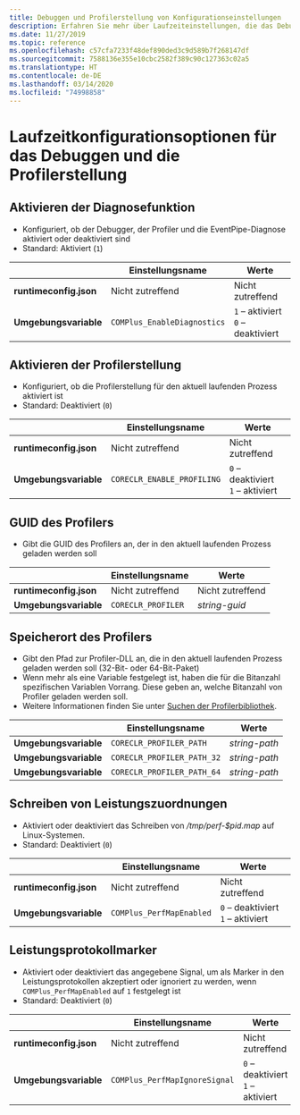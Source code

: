 ```yaml
---
title: Debuggen und Profilerstellung von Konfigurationseinstellungen
description: Erfahren Sie mehr über Laufzeiteinstellungen, die das Debuggen und die Profilerstellung für .NET Core-Apps konfigurieren.
ms.date: 11/27/2019
ms.topic: reference
ms.openlocfilehash: c57cfa7233f48def890ded3c9d589b7f268147df
ms.sourcegitcommit: 7588136e355e10cbc2582f389c90c127363c02a5
ms.translationtype: HT
ms.contentlocale: de-DE
ms.lasthandoff: 03/14/2020
ms.locfileid: "74998858"
---
```

# <a name="run-time-configuration-options-for-debugging-and-profiling"></a>Laufzeitkonfigurationsoptionen für das Debuggen und die Profilerstellung

## <a name="enable-diagnostics"></a>Aktivieren der Diagnosefunktion

- Konfiguriert, ob der Debugger, der Profiler und die EventPipe-Diagnose aktiviert oder deaktiviert sind
- Standard: Aktiviert (`1`)

| | Einstellungsname | Werte |
| - | - | - |
| **runtimeconfig.json** | Nicht zutreffend | Nicht zutreffend |
| **Umgebungsvariable** | `COMPlus_EnableDiagnostics` | `1` – aktiviert<br/>`0` – deaktiviert |

## <a name="enable-profiling"></a>Aktivieren der Profilerstellung

- Konfiguriert, ob die Profilerstellung für den aktuell laufenden Prozess aktiviert ist
- Standard: Deaktiviert (`0`)

| | Einstellungsname | Werte |
| - | - | - |
| **runtimeconfig.json** | Nicht zutreffend | Nicht zutreffend |
| **Umgebungsvariable** | `CORECLR_ENABLE_PROFILING` | `0` – deaktiviert<br/>`1` – aktiviert |

## <a name="profiler-guid"></a>GUID des Profilers

- Gibt die GUID des Profilers an, der in den aktuell laufenden Prozess geladen werden soll

| | Einstellungsname | Werte |
| - | - | - |
| **runtimeconfig.json** | Nicht zutreffend | Nicht zutreffend |
| **Umgebungsvariable** | `CORECLR_PROFILER` | *string-guid* |

## <a name="profiler-location"></a>Speicherort des Profilers

- Gibt den Pfad zur Profiler-DLL an, die in den aktuell laufenden Prozess geladen werden soll (32-Bit- oder 64-Bit-Paket)
- Wenn mehr als eine Variable festgelegt ist, haben die für die Bitanzahl spezifischen Variablen Vorrang. Diese geben an, welche Bitanzahl von Profiler geladen werden soll.
- Weitere Informationen finden Sie unter [Suchen der Profilerbibliothek](https://github.com/dotnet/runtime/blob/master/docs/design/coreclr/profiling/Profiler%20Loading.md).

| | Einstellungsname | Werte |
| - | - | - |
| **Umgebungsvariable** | `CORECLR_PROFILER_PATH` | *string-path* |
| **Umgebungsvariable** | `CORECLR_PROFILER_PATH_32` | *string-path* |
| **Umgebungsvariable** | `CORECLR_PROFILER_PATH_64` | *string-path* |

## <a name="write-perf-map"></a>Schreiben von Leistungszuordnungen

- Aktiviert oder deaktiviert das Schreiben von */tmp/perf-$pid.map* auf Linux-Systemen.
- Standard: Deaktiviert (`0`)

| | Einstellungsname | Werte |
| - | - | - |
| **runtimeconfig.json** | Nicht zutreffend | Nicht zutreffend |
| **Umgebungsvariable** | `COMPlus_PerfMapEnabled` | `0` – deaktiviert<br/>`1` – aktiviert |

## <a name="perf-log-markers"></a>Leistungsprotokollmarker

- Aktiviert oder deaktiviert das angegebene Signal, um als Marker in den Leistungsprotokollen akzeptiert oder ignoriert zu werden, wenn `COMPlus_PerfMapEnabled` auf `1` festgelegt ist
- Standard: Deaktiviert (`0`)

| | Einstellungsname | Werte |
| - | - | - |
| **runtimeconfig.json** | Nicht zutreffend | Nicht zutreffend |
| **Umgebungsvariable** | `COMPlus_PerfMapIgnoreSignal` | `0` – deaktiviert<br/>`1` – aktiviert |
